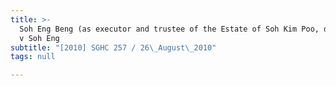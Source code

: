 ```yaml
---
title: >-
  Soh Eng Beng (as executor and trustee of the Estate of Soh Kim Poo, deceased)
  v Soh Eng
subtitle: "[2010] SGHC 257 / 26\_August\_2010"
tags: null

---
```


